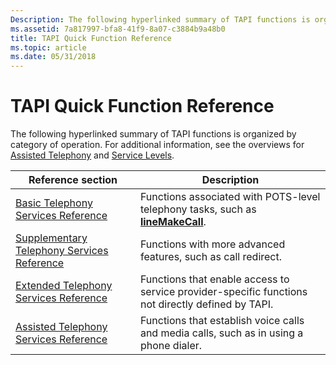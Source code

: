 ```yaml
---
Description: The following hyperlinked summary of TAPI functions is organized by category of operation. For additional information, see the overviews for Assisted Telephony and Service Levels.
ms.assetid: 7a817997-bfa8-41f9-8a07-c3884b9a48b0
title: TAPI Quick Function Reference
ms.topic: article
ms.date: 05/31/2018
---
```


# TAPI Quick Function Reference

The following hyperlinked summary of TAPI functions is organized by category of operation. For additional information, see the overviews for [Assisted Telephony](https://msdn.microsoft.com/library/ms726209(v=VS.85).aspx) and [Service Levels](https://msdn.microsoft.com/library/ms734248(v=VS.85).aspx).



| Reference section                                                                            | Description                                                                                         |
|----------------------------------------------------------------------------------------------|-----------------------------------------------------------------------------------------------------|
| [Basic Telephony Services Reference](basic-telephony-services-reference.md)                 | Functions associated with POTS-level telephony tasks, such as [**lineMakeCall**](/windows/desktop/api/Tapi/nf-tapi-linemakecall). |
| [Supplementary Telephony Services Reference](supplementary-telephony-services-reference.md) | Functions with more advanced features, such as call redirect.                                       |
| [Extended Telephony Services Reference](extended-telephony-services-reference.md)           | Functions that enable access to service provider-specific functions not directly defined by TAPI.   |
| [Assisted Telephony Services Reference](assisted-telephony-services-reference.md)           | Functions that establish voice calls and media calls, such as in using a phone dialer.              |



 

 

 



